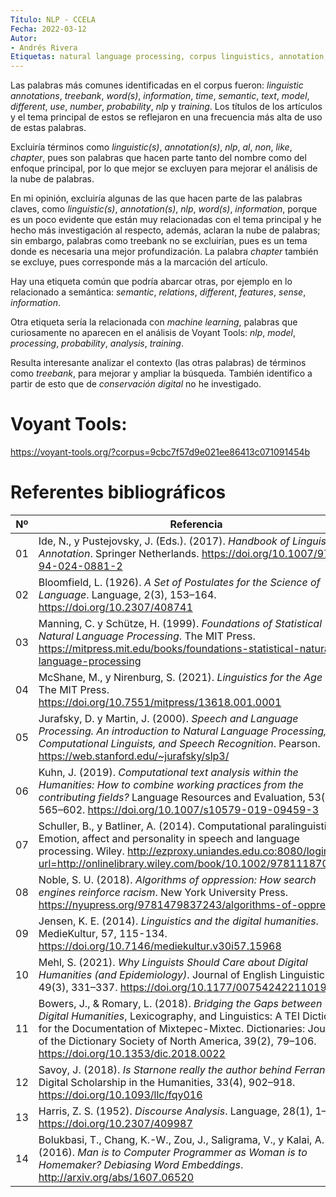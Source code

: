 ```yaml
---
Título: NLP - CCELA
Fecha: 2022-03-12
Autor:
- Andrés Rivera
Etiquetas: natural language processing, corpus linguistics, annotation, word embedding 
---
```


Las palabras más comunes identificadas en el corpus fueron: *linguistic annotations*, *treebank*, *word(s)*, *information*, *time*, *semantic*, *text*, *model*, *different*, *use*, *number*, *probability*, *nlp* y *training*. Los títulos de los artículos y el tema principal de estos se reflejaron en una frecuencia más alta de uso de estas palabras. 

Excluiría términos como *linguistic(s)*, *annotation(s)*, *nlp*, *al*, *non*, *like*, *chapter*, pues son palabras que hacen parte tanto del nombre como del enfoque principal, por lo que mejor se excluyen para mejorar el análisis de la nube de palabras.

En mi opinión, excluiría algunas de las que hacen parte de las palabras claves, como  *linguistic(s)*, *annotation(s)*, *nlp*, *word(s)*, *information*, porque es un poco evidente que están muy relacionadas con el tema principal y he hecho más investigación al respecto, además, aclaran la nube de palabras; sin embargo, palabras como treebank no se excluirían, pues es un tema donde es necesaria una mejor profundización. La palabra *chapter* también se excluye, pues corresponde más a la marcación del artículo.

Hay una etiqueta común que podría abarcar otras, por ejemplo en lo relacionado a semántica: *semantic*, *relations*, *different*, *features*, *sense*, *information*.

Otra etiqueta sería la relacionada con *machine learning*, palabras que curiosamente no aparecen en el análisis de Voyant Tools: *nlp*, *model*, *processing*, *probability*, *analysis*, *training*.

Resulta interesante analizar el contexto (las otras palabras) de términos como *treebank*, para mejorar y ampliar la búsqueda. También identifico a partir de esto que de *conservación digital* no he investigado.


# **Voyant Tools:**

 https://voyant-tools.org/?corpus=9cbc7f57d9e021ee86413c071091454b


# **Referentes bibliográficos** 

Nº  |Referencia|
----|------|
01 |Ide, N., y Pustejovsky, J. (Eds.). (2017). *Handbook of Linguistic Annotation*. Springer Netherlands. https://doi.org/10.1007/978-94-024-0881-2| 
02	|Bloomfield, L. (1926). *A Set of Postulates for the Science of Language*. Language, 2(3), 153–164. https://doi.org/10.2307/408741| 
03	|Manning, C. y Schütze, H. (1999). *Foundations of Statistical Natural Language Processing*. The MIT Press. https://mitpress.mit.edu/books/foundations-statistical-natural-language-processing|
04	|McShane, M., y Nirenburg, S. (2021). *Linguistics for the Age of AI*. The MIT Press. https://doi.org/10.7551/mitpress/13618.001.0001|
05	|Jurafsky, D. y Martin, J. (2000). *Speech and Language Processing. An introduction to Natural Language Processing, Computational Linguists, and Speech Recognition*. Pearson. https://web.stanford.edu/~jurafsky/slp3/|
06	|Kuhn, J. (2019). *Computational text analysis within the Humanities: How to combine working practices from the contributing fields?* Language Resources and Evaluation, 53(4), 565–602. https://doi.org/10.1007/s10579-019-09459-3|  
07	|Schuller, B., y Batliner, A. (2014). Computational paralinguistics: Emotion, affect and personality in speech and language processing. Wiley. http://ezproxy.uniandes.edu.co:8080/login?url=http://onlinelibrary.wiley.com/book/10.1002/9781118706664|
08	|Noble, S. U. (2018). *Algorithms of oppression: How search engines reinforce racism*. New York University Press. https://nyupress.org/9781479837243/algorithms-of-oppression/|
09	|Jensen, K. E. (2014). *Linguistics and the digital humanities*. MedieKultur, 57, 115-134. https://doi.org/10.7146/mediekultur.v30i57.15968|
10	|Mehl, S. (2021). *Why Linguists Should Care about Digital Humanities (and Epidemiology)*. Journal of English Linguistics, 49(3), 331–337. https://doi.org/10.1177/00754242211019072|
11	|Bowers, J., & Romary, L. (2018). *Bridging the Gaps between Digital Humanities*, Lexicography, and Linguistics: A TEI Dictionary for the Documentation of Mixtepec-Mixtec. Dictionaries: Journal of the Dictionary Society of North America, 39(2), 79–106. https://doi.org/10.1353/dic.2018.0022|
12	|Savoy, J. (2018). *Is Starnone really the author behind Ferrante?* Digital Scholarship in the Humanities, 33(4), 902–918. https://doi.org/10.1093/llc/fqy016|
13	|Harris, Z. S. (1952). *Discourse Analysis*. Language, 28(1), 1–30. https://doi.org/10.2307/409987|
14	|Bolukbasi, T., Chang, K.-W., Zou, J., Saligrama, V., y Kalai, A. (2016). *Man is to Computer Programmer as Woman is to Homemaker? Debiasing Word Embeddings*. http://arxiv.org/abs/1607.06520|

